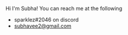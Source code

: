 Hi I'm Subha!
You can reach me at the following
- sparklez#2046 on discord
- subhavee2@gmail.com


<!---
subha-v/subha-v is a ✨ special ✨ repository because its `README.md` (this file) appears on your GitHub profile.
You can click the Preview link to take a look at your changes.
--->
